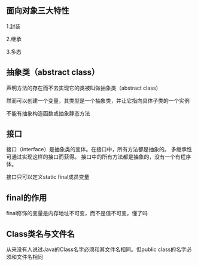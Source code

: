 ## 面向对象三大特性

1.封装

2.继承

3.多态
## 抽象类（abstract class）
声明方法的存在而不去实现它的类被叫做抽象类（abstract class）

然而可以创建一个变量，其类型是一个抽象类，并让它指向具体子类的一个实例

不能有抽象构造函数或抽象静态方法

## 接口
接口（interface）是抽象类的变体。在接口中，所有方法都是抽象的。
多继承性可通过实现这样的接口而获得。
接口中的所有方法都是抽象的，没有一个有程序体。

接口只可以定义static final成员变量

## final的作用

final修饰的变量是内存地址不可变，而不是值不可变，懂了吗

## Class类名与文件名

从来没有人说过Java的Class名字必须和其文件名相同。但public class的名字必须和文件名相同